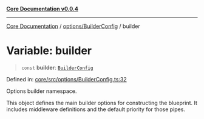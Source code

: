[**Core Documentation v0.0.4**](../../../README.md)

***

[Core Documentation](../../../modules.md) / [options/BuilderConfig](../README.md) / builder

# Variable: builder

> `const` **builder**: [`BuilderConfig`](../interfaces/BuilderConfig.md)

Defined in: [core/src/options/BuilderConfig.ts:32](https://github.com/stonemjs/core/blob/8c14a336c794eb98d8513b950cb1c2786962eaaf/src/options/BuilderConfig.ts#L32)

Options builder namespace.

This object defines the main builder options for constructing the blueprint.
It includes middleware definitions and the default priority for those pipes.
